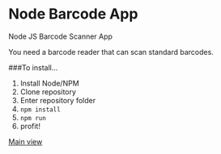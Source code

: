 # Node Barcode App
Node JS Barcode Scanner App

You need a barcode reader that can scan standard barcodes.

###To install...
1. Install Node/NPM
2. Clone repository
3. Enter repository folder
4. `npm install`
5. `npm run`
6. profit!

[Main view](http://i.imgur.com/x41ONmb.png)
